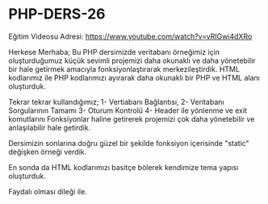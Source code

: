 # PHP-DERS-26
Eğitim Videosu Adresi:  https://www.youtube.com/watch?v=vRIGwi4dXRo


Herkese Merhaba;
Bu PHP dersimizde veritabanı örneğimiz için oluşturduğumuz küçük sevimli projemizi daha okunaklı ve daha yönetebilir bir hale getirmek amacıyla fonksiyonlaştırarak merkezileştirdik. HTML kodlarımız ile PHP kodlarımızı ayırarak daha okunaklı bir PHP ve HTML alanı oluşturduk.

Tekrar tekrar kullandığımız;
1- Vertiabanı Bağlantısı,
2- Veritabanı Sorgularının Tamamı
3- Oturum Kontrolü
4- Header ile yönlenme ve exit komutlarını
Fonksiyonlar haline getirerek projemizi çok daha yönetebilir ve anlaşılabilir hale getirdik.

Dersimizin sonlarına doğru güzel bir şekilde fonksiyon içerisinde "static" değişken örneği verdik.

En sonda da HTML kodlarımızı basitçe bölerek kendimize tema yapısı oluşturduk.

Faydalı olması dileği ile.
